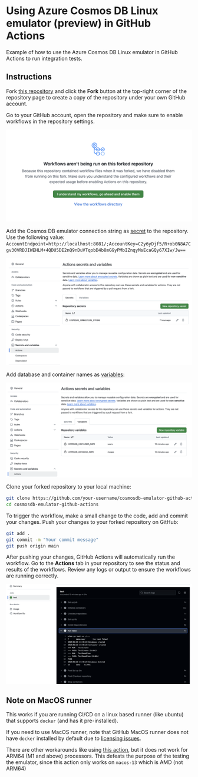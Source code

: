 # Using Azure Cosmos DB Linux emulator (preview) in GitHub Actions

Example of how to use the Azure Cosmos DB Linux emulator in GitHub Actions to run integration tests.

## Instructions

Fork [this repository](https://github.com/abhirockzz/cosmosdb-emulator-github-actions) and click the **Fork** button at the top-right corner of the repository page to create a copy of the repository under your own GitHub account.

Go to your GitHub account, open the repository and make sure to enable workflows in the repository settings.

![](images/enable-workflows.png)

Add the Cosmos DB emulator connection string as [secret](https://docs.github.com/en/actions/security-for-github-actions/security-guides/using-secrets-in-github-actions#creating-secrets-for-a-repository) to the repository. Use the following value: `AccountEndpoint=http://localhost:8081/;AccountKey=C2y6yDjf5/R+ob0N8A7Cgv30VRDJIWEHLM+4QDU5DE2nQ9nDuVTqobD4b8mGGyPMbIZnqyMsEcaGQy67XIw/Jw==`

![](images/secret-and-vars1.png)

Add database and container names as [variables](https://docs.github.com/en/actions/writing-workflows/choosing-what-your-workflow-does/store-information-in-variables#creating-configuration-variables-for-a-repository):

![](images/secret-and-vars2.png)

Clone your forked repository to your local machine:

```bash
git clone https://github.com/your-username/cosmosdb-emulator-github-actions.git
cd cosmosdb-emulator-github-actions
```

To trigger the workflow, make a small change to the code, add and commit your changes. Push your changes to your forked repository on GitHub:

```bash
git add .
git commit -m "Your commit message"
git push origin main
```

After pushing your changes, GitHub Actions will automatically run the workflow. Go to the **Actions** tab in your repository to see the status and results of the workflows. Review any logs or output to ensure the workflows are running correctly.

![](images/result.png)

## Note on MacOS runner

This works if you are running CI/CD on a linux based runner (like ubuntu) that supports `docker` (and has it pre-installed).

If you need to use MacOS runner, note that GitHub MacOS runner does not have `docker` installed by default due to [licensing issues](https://github.com/actions/runner-images/issues/2150).

There are other workarounds like using [this action](https://github.com/marketplace/actions/setup-docker-on-macos), but it does not work for ARM64 (M1 and above) processors. This defeats the purpose of the testing the emulator, since this action only works on `macos-13` which is AMD (not ARM64)
